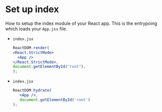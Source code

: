 # Set up index


How to setup the index module of your React app. This is the entrypoing which loads your `App.jsx` file.

- `index.jsx`
    ```jsx
    ReactDOM.render(
    <React.StrictMode>
      <App />
    </React.StrictMode>,
    document.getElementById("root"),
    );
    ```
- `index.jsx`
    ```jsx
    ReactDOM.hydrate(
       <App />,
       document.getElementById('root')
    );
    ```
